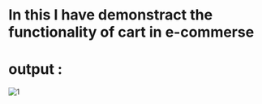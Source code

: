 # In this I have demonstract the functionality of cart in e-commerse
# output :
![1](https://github.com/GauravJoshiJi/cartModuleReact/assets/125949334/8b210943-63e4-4311-ac45-e031472bcf52)
